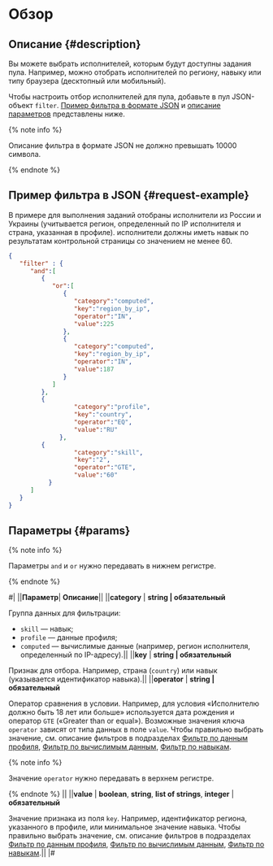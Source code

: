 # Обзор

## Описание {#description}

Вы можете выбрать исполнителей, которым будут доступны задания пула. Например, можно отобрать исполнителей по региону, навыку или типу браузера (десктопный или мобильный).

Чтобы настроить отбор исполнителей для пула, добавьте в пул JSON-объект `filter`. [Пример фильтра в формате JSON](#request-example) и [описание параметров](#params) представлены ниже.

{% note info %}

Описание фильтра в формате JSON не должно превышать 10000 символа.

{% endnote %}


## Пример фильтра в JSON {#request-example}

В примере для выполнения заданий отобраны исполнители из России и Украины (учитывается регион, определенный по IP исполнителя и страна, указанная в профиле). исполнители должны иметь навык по результатам контрольной страницы со значением не менее 60.

```json
{
   "filter" : {
      "and":[
         {
            "or":[
               {
                  "category":"computed",
                  "key":"region_by_ip",
                  "operator":"IN",
                  "value":225
               },
               {
                  "category":"computed",
                  "key":"region_by_ip",
                  "operator":"IN",
                  "value":187
               }
            ]
         },
         {
                  "category":"profile",
                  "key":"country",
                  "operator":"EQ",
                  "value":"RU"
              },
         {
                  "category":"skill",
                  "key":"2",
                  "operator":"GTE",
                  "value":"60"
           }
      ]
   }
}
```

## Параметры {#params}

{% note info %}

Параметры `and` и `or` нужно передавать в нижнем регистре.

{% endnote %}


#|
||**Параметр**| **Описание**||
||**category** | **string \| обязательный**

Группа данных для фильтрации:
- `skill` — навык;
- `profile` — данные профиля;
- `computed` — вычислимые данные (например, регион исполнителя, определенный по IP-адресу).||
||**key** | **string \| обязательный**

Признак для отбора. Например, страна (`country`) или навык (указывается идентификатор навыка).||
||**operator** | **string \| обязательный**

Оператор сравнения в условии. Например, для условия «Исполнителю должно быть 18 лет или больше» используется дата рождения и оператор `GTE` («Greater than or equal»). Возможные значения ключа `operator` зависят от типа данных в поле `value`. Чтобы правильно выбрать значение, см. описание фильтров в подразделах [Фильтр по данным профиля](filter-profile.md), [Фильтр по вычислимым данным](filter-computed.md), [Фильтр по навыкам](filter-skill.md).

{% note info %}

Значение `operator` нужно передавать в верхнем регистре.

{% endnote %}
||
||**value** | **boolean**, **string**, **list of strings**, **integer** \| **обязательный**

Значение признака из поля `key`. Например, идентификатор региона, указанного в профиле, или минимальное значение навыка. Чтобы правильно выбрать значение, см. описание фильтров в подразделах [Фильтр по данным профиля](filter-profile.md), [Фильтр по вычислимым данным](filter-computed.md), [Фильтр по навыкам](filter-skill.md).||
|#


